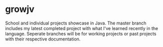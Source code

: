 # growjv
School and individual projects showcase in Java. The master branch includes my latest completed project with what I've learned recently in the language. Seperate branches will be for working projects or past projects with their respective documentation.
